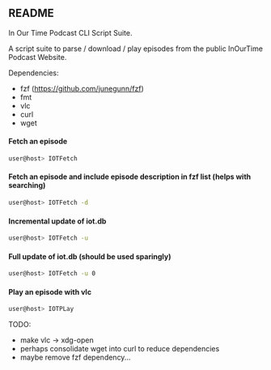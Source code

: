## README

In Our Time Podcast CLI Script Suite.
 
A script suite to parse / download / play episodes from the public InOurTime Podcast Website.

Dependencies: 
 - fzf (https://github.com/junegunn/fzf)
 - fmt
 - vlc 
 - curl 
 - wget 

#### Fetch an episode
```bash
user@host> IOTFetch 
```
#### Fetch an episode and include episode description in fzf list (helps with searching) 
```bash
user@host> IOTFetch -d
```
#### Incremental update of iot.db 
```bash
user@host> IOTFetch -u 
```
#### Full update of iot.db (should be used sparingly)
```bash
user@host> IOTFetch -u 0
```

#### Play an episode with vlc
```bash
user@host> IOTPLay
```

TODO:
  - make vlc -> xdg-open 
  - perhaps consolidate wget into curl to reduce dependencies
  - maybe remove fzf dependency...
